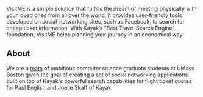 VisitME is a simple solution that fulfills the dream of meeting physically with your loved ones from all over the world. It provides user-friendly tools developed on social-networking sites, such as Facebook, to search for cheap ticket information. With Kayak’s “Best Travel Search Engine" foundation, VisitME helps planning your journey in an economical way.

## About ##
We are a [team](Team.md) of ambitious computer science graduate students at UMass Boston given the goal of creating a set of social networking applications built on top of Kayak's powerful search capabilities for flight ticket quotes for Paul English and Joelle Skaff of Kayak.